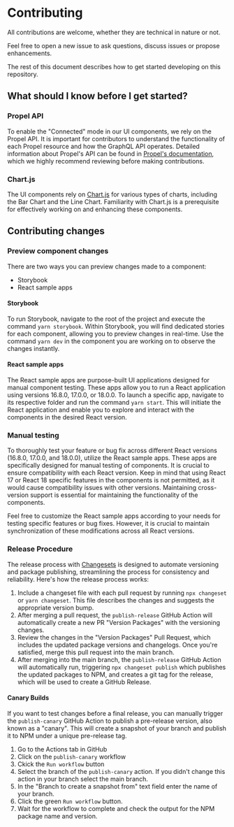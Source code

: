 # Contributing

All contributions are welcome, whether they are technical in nature or not.

Feel free to open a new issue to ask questions, discuss issues or propose enhancements.

The rest of this document describes how to get started developing on this repository.

## What should I know before I get started?

### Propel API

To enable the "Connected" mode in our UI components, we rely on the Propel API. It is important for contributors to
understand the functionality of each Propel resource and how the GraphQL API operates. Detailed information about
Propel's API can be found in [Propel's documentation](https://www.propeldata.com/docs), which we highly recommend
reviewing before making contributions.

### Chart.js

The UI components rely on [Chart.js](https://www.chartjs.org/docs/latest/) for various types of charts, including the
Bar Chart and the Line Chart. Familiarity with Chart.js is a prerequisite for effectively working on and enhancing these
components.

## Contributing changes

### Preview component changes

There are two ways you can preview changes made to a component:

- Storybook
- React sample apps

#### Storybook

To run Storybook, navigate to the root of the project and execute the command `yarn storybook`. Within Storybook, you
will find dedicated stories for each component, allowing you to preview changes in real-time. Use the command `yarn dev`
in the component you are working on to observe the changes instantly.

#### React sample apps

The React sample apps are purpose-built UI applications designed for manual component testing. These apps allow you to
run a React application using versions 16.8.0, 17.0.0, or 18.0.0. To launch a specific app, navigate to its respective
folder and run the command `yarn start`. This will initiate the React application and enable you to explore and interact
with the components in the desired React version.

### Manual testing

To thoroughly test your feature or bug fix across different React versions (16.8.0, 17.0.0, and 18.0.0), utilize the
React sample apps. These apps are specifically designed for manual testing of components. It is crucial to ensure
compatibility with each React version. Keep in mind that using React 17 or React 18 specific features in the components
is not permitted, as it would cause compatibility issues with other versions. Maintaining cross-version support is
essential for maintaining the functionality of the components.

Feel free to customize the React sample apps according to your needs for testing specific features or bug fixes.
However, it is crucial to maintain synchronization of these modifications across all React versions.

### Release Procedure

The release process with [Changesets](https://github.com/changesets/changesets) is designed to automate versioning and
package publishing, streamlining the process for consistency and reliability. Here's how the release process works:

1. Include a changeset file with each pull request by running `npx changeset` or `yarn changeset`. This file describes
   the changes and suggests the appropriate version bump.
2. After merging a pull request, the `publish-release` GitHub Action will automatically create a new PR "Version
   Packages" with the versioning changes.
3. Review the changes in the "Version Packages" Pull Request, which includes the updated package versions and
   changelogs. Once you're satisfied, merge this pull request into the main branch.
4. After merging into the main branch, the `publish-release` GitHub Action will automatically run, triggering
   `npx changeset publish` which publishes the updated packages to NPM, and creates a git tag for the release, which
   will be used to create a GitHub Release.

#### Canary Builds

If you want to test changes before a final release, you can manually trigger the `publish-canary` GitHub Action to
publish a pre-release version, also known as a "canary". This will create a snapshot of your branch and publish it to
NPM under a unique pre-release tag.

1. Go to the Actions tab in GitHub
2. Click on the `publish-canary` workflow
3. Ckick the `Run workflow` button
4. Select the branch of the `publish-canary` action. If you didn't change this action in your branch select the main
   branch.
5. In the "Branch to create a snapshot from" text field enter the name of your branch.
6. Click the green `Run workflow` button.
7. Wait for the workflow to complete and check the output for the NPM package name and version.
